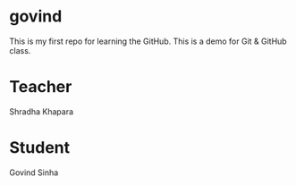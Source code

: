# govind
This is my first repo for learning the GitHub.
This is a demo for Git &amp; GitHub class.

# Teacher
Shradha Khapara

# Student
Govind Sinha
